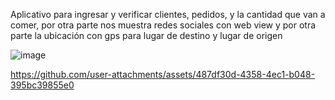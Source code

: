 Aplicativo para ingresar y verificar clientes, pedidos, y la cantidad que van a comer, por otra parte nos muestra redes sociales con web view y por otra parte la ubicación con gps para lugar de destino y lugar de origen


![image](https://github.com/user-attachments/assets/1ad0a01e-4b60-4a07-80ae-2ec21d057fe4)



https://github.com/user-attachments/assets/487df30d-4358-4ec1-b048-395bc39855e0

